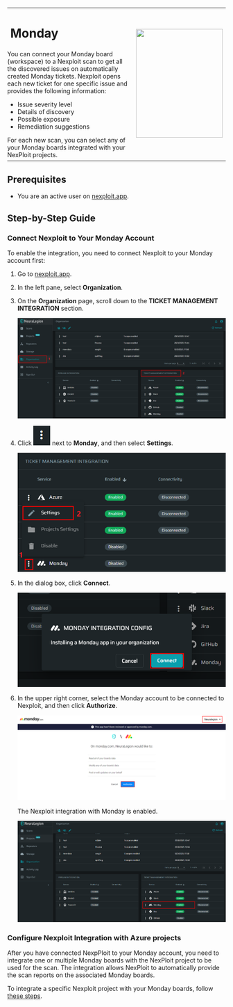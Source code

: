 <table id="integrations" >
  <tr>
    <td width="70%">
      <h1>Monday</h1>
    </td>
    <td width="30%" style="text-align:center" rowspan="3">
      <img src="guide/pipeline-integration/ticketing-systems/integrating-with-nexploit/media/monday/monday-logo.png" width="200" height="250"></img>
    </td>
  </tr>
  <tr>
    <td style="text-align:left;vertical-align:text-top;padding:0px">
      You can connect your Monday board (workspace) to a Nexploit scan to get all the discovered issues on automatically created Monday tickets. Nexploit opens each new ticket for one specific issue and provides the following information:
      <ul>
        <li>Issue severity level</li>
        <li>Details of discovery</li>
        <li>Possible exposure</li>
        <li>Remediation suggestions </li>
      </ul>
      For each new scan, you can select any of your Monday boards integrated with your NexPloit projects.
    </td>
  </tr>
  <tr><td></td></tr>
</table>


## Prerequisites

* You are an active user on [nexploit.app](https://nexploit.app/). 

## Step-by-Step Guide

### Connect Nexploit to Your Monday Account
To enable the integration, you need to connect Nexploit to your Monday account first: 

1. Go to [nexploit.app](https://nexploit.app).
2. In the left pane, select **Organization**. 
3. On the **Organization** page, scroll down to the **TICKET MANAGEMENT INTEGRATION** section.

    ![org-ticketing](media/monday/org-ticketing.png ':size=45%')

4. Click ![dots-button](media/azure/icon-button.png ':size=2%') next to **Monday**, and then select **Settings**.

    ![monday-settings](media/monday/monday-settings.png ':size=45%')

5. In the dialog box, click **Connect**.

    ![monday-connect](media/monday/monday-connect.png ':size=45%')

6. In the upper right corner, select the Monday account to be connected to Nexploit, and then click **Authorize**.

    ![monday-authorize](media/monday/monday-authorize.png ':size=45%')

    The Nexploit integration with Monday is enabled.

    ![enabled](media/monday/monday-enabled.png ':size=45%')

### Configure Nexploit Integration with Azure projects 
After you have connected NexpPloit to your Monday account, you need to integrate one or multiple Monday boards with the NexPloit project to be used for the scan. The integration allows NexPloit to automatically provide the scan reports on the associated Monday boards.  

To integrate a specific Nexploit project with your Monday boards, follow [these steps](guide/pipeline-integration/ticketing-systems/adding-to-project/integrating-with-project.md).
